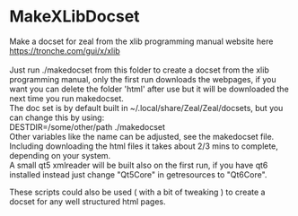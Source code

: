 # MakeXLibDocset
Make a docset for zeal from the xlib programming manual website here https://tronche.com/gui/x/xlib<br>
<br>
Just run ./makedocset from this folder to create a docset from the xlib programming manual, only the first run downloads the webpages, if you want you can delete the folder 'html' after use but it will be downloaded the next time you run makedocset.<br>
The doc set is by default built in ~/.local/share/Zeal/Zeal/docsets, but you can change this by using:<br>
DESTDIR=/some/other/path ./makedocset<br>
Other variables like the name can be adjusted, see the makedocset file.<br>
Including downloading the html files it takes about 2/3 mins to complete, depending on your system.
<br>
A small qt5 xmlreader will be built also on the first run, if you have qt6 installed instead just change "Qt5Core" in getresources to "Qt6Core".<br>

These scripts could also be used ( with a bit of tweaking ) to create a docset for any well structured html pages.<br>
